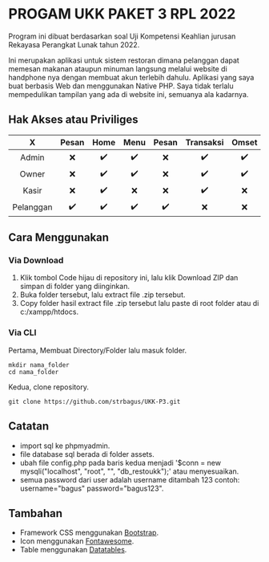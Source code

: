 # PROGAM UKK PAKET 3 RPL 2022
Program ini dibuat berdasarkan soal Uji Kompetensi Keahlian jurusan Rekayasa Perangkat Lunak tahun 2022.

Ini merupakan aplikasi untuk sistem restoran dimana pelanggan dapat memesan makanan ataupun minuman langsung melalui website di handphone nya dengan membuat akun terlebih dahulu. Aplikasi yang saya buat berbasis Web dan menggunakan Native PHP. Saya tidak terlalu mempedulikan tampilan yang ada di website ini, semuanya ala kadarnya.

## Hak Akses atau Priviliges
|X                 |Pesan             |Home              |Menu              |Pesan             |Transaksi         |Omset             |Meja              |User              |Order             |
|:----------------:|:----------------:|:----------------:|:----------------:|:----------------:|:----------------:|:----------------:|:----------------:|:----------------:|:----------------:|
|Admin             |:x:               |:heavy_check_mark:|:heavy_check_mark:|:x:               |:heavy_check_mark:|:heavy_check_mark:|:heavy_check_mark:|:heavy_check_mark:|:heavy_check_mark:|
|Owner             |:x:               |:heavy_check_mark:|:heavy_check_mark:|:x:               |:heavy_check_mark:|:heavy_check_mark:|:heavy_check_mark:|:x:               |:x:               |
|Kasir             |:x:               |:heavy_check_mark:|:x:               |:x:               |:heavy_check_mark:|:x:               |:heavy_check_mark:|:x:               |:heavy_check_mark:|
|Pelanggan         |:heavy_check_mark:|:heavy_check_mark:|:heavy_check_mark:|:heavy_check_mark:|:x:               |:x:               |:x:               |:x:               |:x:               |

## Cara Menggunakan
### Via Download

1. Klik tombol Code hijau di repository ini, lalu klik Download ZIP dan simpan di folder yang diinginkan.
2. Buka folder tersebut, lalu extract file .zip tersebut.
3. Copy folder hasil extract file .zip tersebut lalu paste di root folder atau di c:/xampp/htdocs.

### Via CLI
Pertama, Membuat Directory/Folder lalu masuk folder.

    mkdir nama_folder
    cd nama_folder 
    
Kedua, clone repository.

    git clone https://github.com/strbagus/UKK-P3.git

## Catatan
+ import sql ke phpmyadmin.
+ file database sql berada di folder assets.
+ ubah file config.php pada baris kedua menjadi '$conn = new mysqli("localhost", "root", "", "db_restoukk");' atau menyesuaikan.
+ semua password dari user adalah username ditambah 123 contoh: username="bagus" password="bagus123".

## Tambahan
+ Framework CSS menggunakan [Bootstrap](https://getbootstrap.com/docs/5.0/getting-started/introduction/ "Bootstrap 5").
+ Icon menggunakan [Fontawesome](https://fontawesome.com/v5/search "Fontawesome 5").
+ Table menggunakan [Datatables](https://www.datatables.net/ "Datatables").
